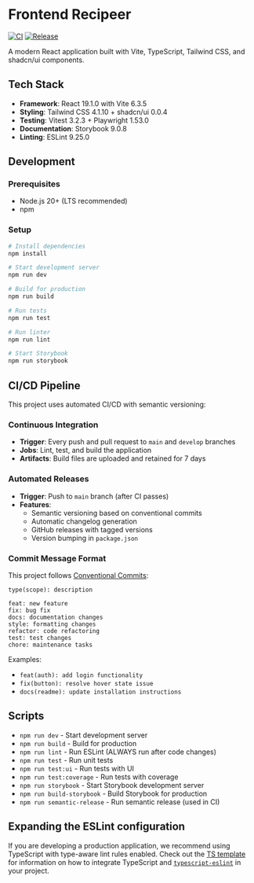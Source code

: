 # Frontend Recipeer

[![CI](https://github.com/wtfzdotnet/recipeer-frontend/workflows/CI/badge.svg)](https://github.com/wtfzdotnet/recipeer-frontend/actions/workflows/ci.yml)
[![Release](https://github.com/wtfzdotnet/recipeer-frontend/workflows/Release/badge.svg)](https://github.com/wtfzdotnet/recipeer-frontend/actions/workflows/release.yml)

A modern React application built with Vite, TypeScript, Tailwind CSS, and shadcn/ui components.

## Tech Stack

- **Framework**: React 19.1.0 with Vite 6.3.5
- **Styling**: Tailwind CSS 4.1.10 + shadcn/ui 0.0.4
- **Testing**: Vitest 3.2.3 + Playwright 1.53.0
- **Documentation**: Storybook 9.0.8
- **Linting**: ESLint 9.25.0

## Development

### Prerequisites

- Node.js 20+ (LTS recommended)
- npm

### Setup

```bash
# Install dependencies
npm install

# Start development server
npm run dev

# Build for production
npm run build

# Run tests
npm run test

# Run linter
npm run lint

# Start Storybook
npm run storybook
```

## CI/CD Pipeline

This project uses automated CI/CD with semantic versioning:

### Continuous Integration
- **Trigger**: Every push and pull request to `main` and `develop` branches
- **Jobs**: Lint, test, and build the application
- **Artifacts**: Build files are uploaded and retained for 7 days

### Automated Releases
- **Trigger**: Push to `main` branch (after CI passes)
- **Features**:
  - Semantic versioning based on conventional commits
  - Automatic changelog generation
  - GitHub releases with tagged versions
  - Version bumping in `package.json`

### Commit Message Format

This project follows [Conventional Commits](https://www.conventionalcommits.org/):

```
type(scope): description

feat: new feature
fix: bug fix
docs: documentation changes
style: formatting changes
refactor: code refactoring
test: test changes
chore: maintenance tasks
```

Examples:
- `feat(auth): add login functionality`
- `fix(button): resolve hover state issue`
- `docs(readme): update installation instructions`

## Scripts

- `npm run dev` - Start development server
- `npm run build` - Build for production
- `npm run lint` - Run ESLint (ALWAYS run after code changes)
- `npm run test` - Run unit tests
- `npm run test:ui` - Run tests with UI
- `npm run test:coverage` - Run tests with coverage
- `npm run storybook` - Start Storybook development server
- `npm run build-storybook` - Build Storybook for production
- `npm run semantic-release` - Run semantic release (used in CI)

## Expanding the ESLint configuration

If you are developing a production application, we recommend using TypeScript with type-aware lint rules enabled. Check out the [TS template](https://github.com/vitejs/vite/tree/main/packages/create-vite/template-react-ts) for information on how to integrate TypeScript and [`typescript-eslint`](https://typescript-eslint.io) in your project.
